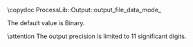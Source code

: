 \copydoc ProcessLib::Output::output_file_data_mode_

The default value is Binary.

\attention The output precision is limited to 11 significant digits.
